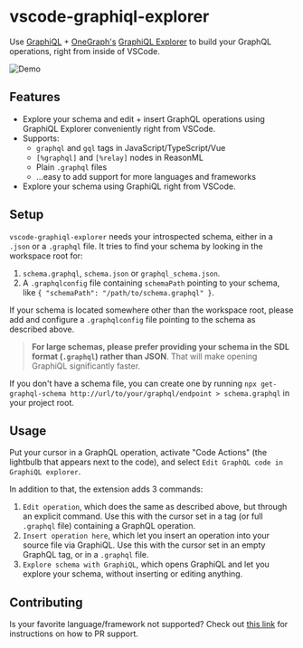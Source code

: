 # vscode-graphiql-explorer

Use [GraphiQL](https://github.com/graphql/graphiql) + [OneGraph's](https://www.onegraph.com/) [GraphiQL Explorer](https://github.com/OneGraph/graphiql-explorer) to build your GraphQL operations, right from inside of VSCode.

![Demo](https://github.com/zth/vscode-graphiql-explorer/blob/master/images/vscode-graphiql-explorer.gif?raw=true)

## Features

- Explore your schema and edit + insert GraphQL operations using GraphiQL Explorer conveniently right from VSCode.
- Supports:
  - `graphql` and `gql` tags in JavaScript/TypeScript/Vue
  - `[%graphql]` and `[%relay]` nodes in ReasonML
  - Plain `.graphql` files
  - ...easy to add support for more languages and frameworks
- Explore your schema using GraphiQL right from VSCode.

## Setup

`vscode-graphiql-explorer` needs your introspected schema, either in a `.json` or a `.graphql` file. It tries to find your schema by looking in the workspace root for:

1. `schema.graphql`, `schema.json` or `graphql_schema.json`.
2. A `.graphqlconfig` file containing `schemaPath` pointing to your schema, like `{ "schemaPath": "/path/to/schema.graphql" }`.

If your schema is located somewhere other than the workspace root, please add and configure a `.graphqlconfig` file pointing to the schema as described above.

> **For large schemas, please prefer providing your schema in the SDL format (`.graphql`) rather than JSON**. That will make opening GraphiQL significantly faster.

If you don't have a schema file, you can create one by running `npx get-graphql-schema http://url/to/your/graphql/endpoint > schema.graphql` in your project root.

## Usage

Put your cursor in a GraphQL operation, activate "Code Actions" (the lightbulb that appears next to the code), and select `Edit GraphQL code in GraphiQL explorer`.

In addition to that, the extension adds 3 commands:

1. `Edit operation`, which does the same as described above, but through an explicit command. Use this with the cursor set in a tag (or full `.graphql` file) containing a GraphQL operation.
2. `Insert operation here`, which let you insert an operation into your source file via GraphiQL. Use this with the cursor set in an empty GraphQL tag, or in a `.graphql` file.
3. `Explore schema with GraphiQL`, which opens GraphiQL and let you explore your schema, without inserting or editing anything.

## Contributing

Is your favorite language/framework not supported? Check out [this link](https://github.com/zth/vscode-graphiql-explorer/issues/7#issuecomment-582071568) for instructions on how to PR support.
